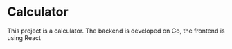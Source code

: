 # Calculator
This project is a calculator. The backend is developed on Go, the frontend is using React
